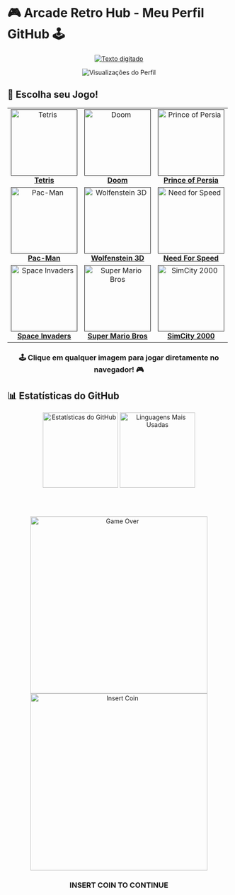 # 🎮 Arcade Retro Hub - Meu Perfil GitHub 🕹️

<div align="center">
  <a href="https://git.io/typing-svg"><img src="https://readme-typing-svg.demolab.com?font=Press+Start+2P&size=22&duration=3000&pause=1000&color=00FF41&center=true&vCenter=true&random=false&width=600&height=60&lines=BEM-VINDO+AO+MEU+ARCADE;CL%C3%81SSICOS+NO+SEU+NAVEGADOR;DESENVOLVEDOR+%26+GAMER" alt="Texto digitado" /></a>
  
  <br>
  
  ![Visualizações do Perfil](https://komarev.com/ghpvc/?username=Br-Gui&style=for-the-badge&color=00FF41)
</div>

## 🎲 Escolha seu Jogo!

<div align="center">
  <table>
    <tr>
      <td align="center">
        <a href="" target="_blank">
          <img src="" width="150px" alt="Tetris"/>
          <br />
          <b>Tetris</b>
        </a>
      </td>
      <td align="center">
        <a href="" target="_blank">
          <img src="" width="150px" alt="Doom"/>
          <br />
          <b>Doom</b>
        </a>
      </td>
      <td align="center">
        <a href="" target="_blank">
          <img src="" width="150px" alt="Prince of Persia"/>
          <br />
          <b>Prince of Persia</b>
        </a>
      </td>
    </tr>
    <tr>
      <td align="center">
        <a href="" target="_blank">
          <img src="" width="150px" alt="Pac-Man"/>
          <br />
          <b>Pac-Man</b>
        </a>
      </td>
      <td align="center">
        <a href="" target="_blank">
          <img src="" width="150px" alt="Wolfenstein 3D"/>
          <br />
          <b>Wolfenstein 3D</b>
        </a>
      </td>
      <td align="center">
        <a href="" target="_blank">
          <img src="" width="150px" alt="Need for Speed"/>
          <br />
          <b>Need For Speed</b>
        </a>
      </td>
    </tr>
    <tr>
      <td align="center">
        <a href="" target="_blank">
          <img src="" width="150px" alt="Space Invaders"/>
          <br />
          <b>Space Invaders</b>
        </a>
      </td>
      <td align="center">
        <a href="" target="_blank">
          <img src="" width="150px" alt="Super Mario Bros"/>
          <br />
          <b>Super Mario Bros</b>
        </a>
      </td>
      <td align="center">
        <a href="" target="_blank">
          <img src="" width="150px" alt="SimCity 2000"/>
          <br />
          <b>SimCity 2000</b>
        </a>
      </td>
    </tr>
  </table>
</div>

<div align="center">
  
  ### 🕹️ Clique em qualquer imagem para jogar diretamente no navegador! 🎮
  
</div>

## 📊 Estatísticas do GitHub

<div align="center">
  <img src="https://github-readme-stats.vercel.app/api?username=Br-Gui&show_icons=true&theme=chartreuse-dark&hide_border=true" alt="Estatísticas do GitHub" height="170" />
  <img src="https://github-readme-stats.vercel.app/api/top-langs/?username=Br-Gui&layout=compact&theme=chartreuse-dark&hide_border=true" alt="Linguagens Mais Usadas" height="170" />
</div>

<div align="center">
  
  <br><br>
  
  <img src="" width="400" alt="Game Over">

  <img src="" width="400" alt="Insert Coin">
  <h3>INSERT COIN TO CONTINUE</h3>
</div>
